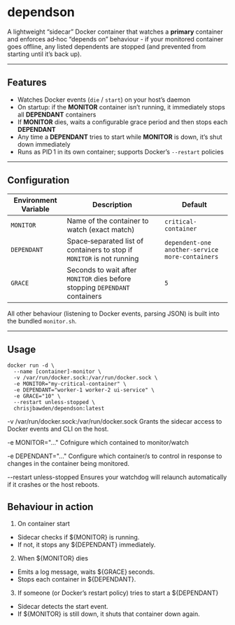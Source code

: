 # dependson

A lightweight “sidecar” Docker container that watches a **primary** container and enforces ad‑hoc “depends on” behaviour - if your monitored container goes offline, any listed dependents are stopped (and prevented from starting until it’s back up).

---

## Features

- Watches Docker events (`die` / `start`) on your host’s daemon  
- On startup: if the **MONITOR** container isn’t running, it immediately stops all **DEPENDANT** containers  
- If **MONITOR** dies, waits a configurable grace period and then stops each **DEPENDANT**  
- Any time a **DEPENDANT** tries to start while **MONITOR** is down, it’s shut down immediately  
- Runs as PID 1 in its own container; supports Docker’s `--restart` policies

---

## Configuration

| Environment Variable | Description                                                                                  | Default                                    |
|----------------------|----------------------------------------------------------------------------------------------|--------------------------------------------|
| `MONITOR`            | Name of the container to watch (exact match)                                                 | `critical-container`                       |
| `DEPENDANT`          | Space‑separated list of containers to stop if `MONITOR` is not running                       | `dependent-one another-service more-containers` |
| `GRACE`              | Seconds to wait after `MONITOR` dies before stopping `DEPENDANT` containers                  | `5`                                        |

All other behaviour (listening to Docker events, parsing JSON) is built into the bundled `monitor.sh`.

---

## Usage

```
docker run -d \
  --name [container]-monitor \
  -v /var/run/docker.sock:/var/run/docker.sock \
  -e MONITOR="my-critical-container" \
  -e DEPENDANT="worker-1 worker-2 ui-service" \
  -e GRACE="10" \
  --restart unless-stopped \
  chrisjbawden/dependson:latest
```


-v /var/run/docker.sock:/var/run/docker.sock
Grants the sidecar access to Docker events and CLI on the host.

-e MONITOR="…"
Cofnigure which contained to monitor/watch

-e DEPENDANT="…"
Configure which container/s to control in response to changes in the container being monitored.

--restart unless-stopped
Ensures your watchdog will relaunch automatically if it crashes or the host reboots.

## Behaviour in action

1. On container start
  * Sidecar checks if ${MONITOR} is running.
  * If not, it stops any ${DEPENDANT} immediately.

2. When ${MONITOR} dies
  * Emits a log message, waits ${GRACE} seconds.
  * Stops each container in ${DEPENDANT}.

3. If someone (or Docker’s restart policy) tries to start a ${DEPENDANT}
  * Sidecar detects the start event.
  * If ${MONITOR} is still down, it shuts that container down again.
